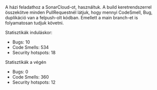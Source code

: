 A házi feladathoz a SonarCloud-ot, használtuk. 
A build keretrendszerrel összekötve minden PullRequestnél látjuk, hogy mennyi CodeSmell, Bug, duplikáció van a felpush-olt kódban. Emellett a main branch-et is folyamatosan tudjuk követni. 

Statisztikák induláskor:
- Bugs: 10
- Code Smells: 534
- Security hotspots: 18

Statisztikák a végén
- Bugs: 0
- Code Smells: 360
- Security hotspots: 12
